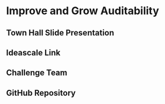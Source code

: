 # Improve and Grow Auditability

## Town Hall Slide Presentation


## Ideascale Link


## Challenge Team


## GitHub Repository



